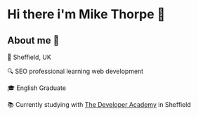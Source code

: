 # Hi there i'm Mike Thorpe 👋

## About me 🤘

📍 Sheffield, UK

🔍 SEO professional learning web development

🎓 English Graduate

📚 Currently studying with [The Developer Academy](https://thedeveloperacademy.com/) in Sheffield
